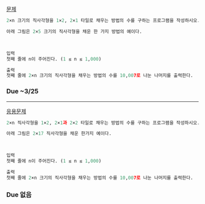 [문제](https://www.acmicpc.net/problem/11726)

```python
2×n 크기의 직사각형을 1×2, 2×1 타일로 채우는 방법의 수를 구하는 프로그램을 작성하시오.

아래 그림은 2×5 크기의 직사각형을 채운 한 가지 방법의 예이다.



입력
첫째 줄에 n이 주어진다. (1 ≤ n ≤ 1,000)

출력
첫째 줄에 2×n 크기의 직사각형을 채우는 방법의 수를 10,007로 나눈 나머지를 출력한다.
```


### Due ~3/25


----
[응용문제](https://www.acmicpc.net/problem/11727)
```python
2×n 직사각형을 1×2, 2×1과 2×2 타일로 채우는 방법의 수를 구하는 프로그램을 작성하시오.

아래 그림은 2×17 직사각형을 채운 한가지 예이다.



입력
첫째 줄에 n이 주어진다. (1 ≤ n ≤ 1,000)

출력
첫째 줄에 2×n 크기의 직사각형을 채우는 방법의 수를 10,007로 나눈 나머지를 출력한다.
```
### Due 없음 